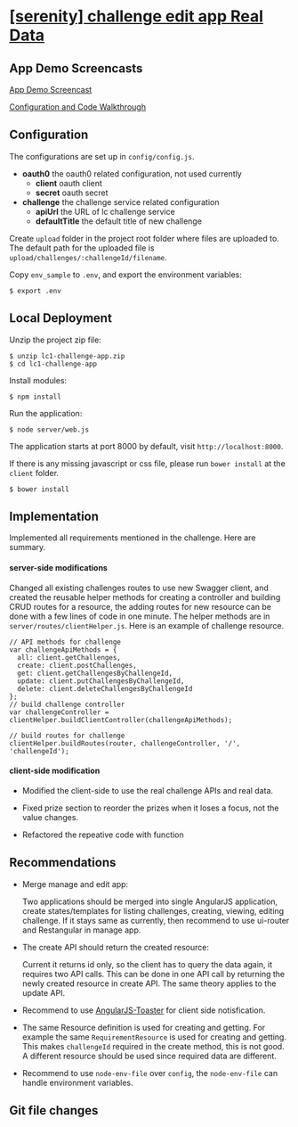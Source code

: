 # [[serenity] challenge edit app Real Data](http://community.topcoder.com/tc?module=ProjectDetail&pj=30046908)


## App Demo Screencasts

[App Demo Screencast](https://www.youtube.com/watch?v=sX2nnFyFFTI)


[Configuration and Code Walkthrough](https://www.youtube.com/watch?v=UR5EujlU2cM)


## Configuration

The configurations are set up in `config/config.js`.

* **oauth0** the oauth0 related configuration, not used currently
  * **client** oauth client
  * **secret** oauth secret
* **challenge** the challenge service related configuration
  * **apiUrl** the URL of lc challenge service
  * **defaultTitle** the default title of new challenge

Create `upload` folder in the project root folder where files are uploaded to. The default path for the uploaded file is `upload/challenges/:challengeId/filename`.

Copy `env_sample` to `.env`, and export the environment variables:

	$ export .env

## Local Deployment

Unzip the project zip file:

    $ unzip lc1-challenge-app.zip
    $ cd lc1-challenge-app
	
Install modules:

    $ npm install

Run the application:

	$ node server/web.js

The application starts at port 8000 by default, visit `http://localhost:8000`.

If there is any missing javascript or css file, please run `bower install` at the `client` folder.

	$ bower install

## Implementation

Implemented all requirements mentioned in the challenge. Here are summary.

#### server-side modifications

Changed all existing challenges routes to use new Swagger client, and created the reusable helper methods for creating a controller and building CRUD routes for a resource, the adding routes for new resource can be done with a few lines of code in one minute. The helper methods are in `server/routes/clientHelper.js`. Here is an example of challenge resource.

	// API methods for challenge
	var challengeApiMethods = {
	  all: client.getChallenges,
	  create: client.postChallenges,
	  get: client.getChallengesByChallengeId,
	  update: client.putChallengesByChallengeId,
	  delete: client.deleteChallengesByChallengeId
	};
	// build challenge controller
	var challengeController = clientHelper.buildClientController(challengeApiMethods);
	
	// build routes for challenge
	clientHelper.buildRoutes(router, challengeController, '/', 'challengeId');


#### client-side modification

* Modified the client-side to use the real challenge APIs and real data.

* Fixed prize section to reorder the prizes when it loses a focus, not the value changes.

* Refactored the repeative code with function

## Recommendations

* Merge manage and edit app:

  Two applications should be merged into single AngularJS application, create states/templates for listing challenges, creating, viewing, editing challenge. If it stays same as currently, then recommend to use ui-router and Restangular in manage app.

   
* The create API should return the created resource:
 
  Current it returns id only, so the client has to query the data again, it requires two API calls. This can be done in one API call by returning the newly created resource in create API. The same theory applies to the update API.


* Recommend to use [AngularJS-Toaster](https://github.com/jirikavi/AngularJS-Toaster) for client side notisfication.

* The same Resource definition is used for creating and getting.
  For example the same `RequirementResource` is used for creating and getting. This makes `challengeId` required in the create method, this is not good. A different resource should be used since required data are different.

* Recommend to use `node-env-file` over `config`, the `node-env-file` can handle environment variables.

## Git file changes


